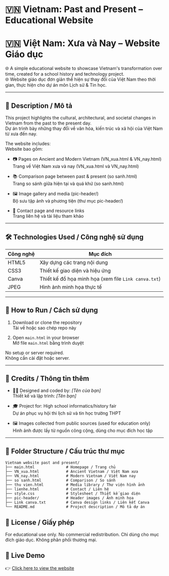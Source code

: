 # 🇻🇳 Vietnam: Past and Present – Educational Website  
# 🇻🇳 Việt Nam: Xưa và Nay – Website Giáo dục

🌐 A simple educational website to showcase Vietnam's transformation over time, created for a school history and technology project.  
🌐 Website giáo dục đơn giản thể hiện sự thay đổi của Việt Nam theo thời gian, thực hiện cho dự án môn Lịch sử & Tin học.

---

## 🧠 Description / Mô tả

This project highlights the cultural, architectural, and societal changes in Vietnam from the past to the present day.  
Dự án trình bày những thay đổi về văn hóa, kiến trúc và xã hội của Việt Nam từ xưa đến nay.

The website includes:  
Website bao gồm:

- 📷 Pages on Ancient and Modern Vietnam (VN_xua.html & VN_nay.html)  
  Trang về Việt Nam xưa và nay (VN_xua.html và VN_nay.html)

- 📚 Comparison page between past & present (so sanh.html)  
  Trang so sánh giữa hiện tại và quá khứ (so sanh.html)

- 🖼 Image gallery and media (pic-header/)  
  Bộ sưu tập ảnh và phương tiện (thư mục pic-header/)

- 💬 Contact page and resource links  
  Trang liên hệ và tài liệu tham khảo

---

## 🛠 Technologies Used / Công nghệ sử dụng

| Công nghệ | Mục đích |
|----------|----------|
| HTML5    | Xây dựng các trang nội dung |
| CSS3     | Thiết kế giao diện và hiệu ứng |
| Canva    | Thiết kế đồ họa minh họa (xem file `Link canva.txt`) |
| JPEG     | Hình ảnh minh họa thực tế |

---

## 🚀 How to Run / Cách sử dụng

1. Download or clone the repository  
   Tải về hoặc sao chép repo này

2. Open `main.html` in your browser  
   Mở file `main.html` bằng trình duyệt

No setup or server required.  
Không cần cài đặt hoặc server.

---

## 🧾 Credits / Thông tin thêm

- 👨‍💻 Designed and coded by: *[Tên của bạn]*  
  Thiết kế và lập trình: *[Tên bạn]*

- 🎓 Project for: High school informatics/history fair  
  Dự án phục vụ hội thi lịch sử và tin học trường THPT

- 🖼 Images collected from public sources (used for education only)  
  Hình ảnh được lấy từ nguồn công cộng, dùng cho mục đích học tập

---

## 📁 Folder Structure / Cấu trúc thư mục

```plaintext
Vietnam website past and present/
├── main.html              # Homepage / Trang chủ
├── VN_xua.html            # Ancient Vietnam / Việt Nam xưa
├── VN_nay.html            # Modern Vietnam / Việt Nam nay
├── so sanh.html           # Comparison / So sánh
├── thu vien.html          # Media library / Thư viện hình ảnh
├── lienhe.html            # Contact / Liên hệ
├── style.css              # Stylesheet / Thiết kế giao diện
├── pic-header/            # Header images / Ảnh minh họa
├── Link canva.txt         # Canva design links / Liên kết Canva
└── README.md              # Project description / Mô tả dự án
```

## 📜 License / Giấy phép
For educational use only. No commercial redistribution.
Chỉ dùng cho mục đích giáo dục. Không phân phối thương mại.

## 🔗 Live Demo

👉 [Click here to view the website](https://nhatnguyenyn.github.io/Vietnam-website-past-and-present/)
